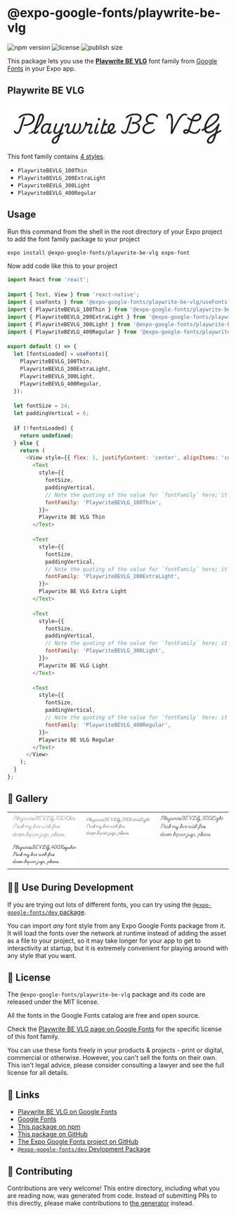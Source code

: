 # @expo-google-fonts/playwrite-be-vlg

![npm version](https://flat.badgen.net/npm/v/@expo-google-fonts/playwrite-be-vlg)
![license](https://flat.badgen.net/github/license/expo/google-fonts)
![publish size](https://flat.badgen.net/packagephobia/install/@expo-google-fonts/playwrite-be-vlg)

This package lets you use the [**Playwrite BE VLG**](https://fonts.google.com/specimen/Playwrite+BE+VLG) font family from [Google Fonts](https://fonts.google.com/) in your Expo app.

## Playwrite BE VLG

![Playwrite BE VLG](./font-family.png)

This font family contains [4 styles](#-gallery).

- `PlaywriteBEVLG_100Thin`
- `PlaywriteBEVLG_200ExtraLight`
- `PlaywriteBEVLG_300Light`
- `PlaywriteBEVLG_400Regular`

## Usage

Run this command from the shell in the root directory of your Expo project to add the font family package to your project
```sh
expo install @expo-google-fonts/playwrite-be-vlg expo-font
```

Now add code like this to your project
```js
import React from 'react';

import { Text, View } from 'react-native';
import { useFonts } from '@expo-google-fonts/playwrite-be-vlg/useFonts';
import { PlaywriteBEVLG_100Thin } from '@expo-google-fonts/playwrite-be-vlg/100Thin';
import { PlaywriteBEVLG_200ExtraLight } from '@expo-google-fonts/playwrite-be-vlg/200ExtraLight';
import { PlaywriteBEVLG_300Light } from '@expo-google-fonts/playwrite-be-vlg/300Light';
import { PlaywriteBEVLG_400Regular } from '@expo-google-fonts/playwrite-be-vlg/400Regular';

export default () => {
  let [fontsLoaded] = useFonts({
    PlaywriteBEVLG_100Thin,
    PlaywriteBEVLG_200ExtraLight,
    PlaywriteBEVLG_300Light,
    PlaywriteBEVLG_400Regular,
  });

  let fontSize = 24;
  let paddingVertical = 6;

  if (!fontsLoaded) {
    return undefined;
  } else {
    return (
      <View style={{ flex: 1, justifyContent: 'center', alignItems: 'center' }}>
        <Text
          style={{
            fontSize,
            paddingVertical,
            // Note the quoting of the value for `fontFamily` here; it expects a string!
            fontFamily: 'PlaywriteBEVLG_100Thin',
          }}>
          Playwrite BE VLG Thin
        </Text>

        <Text
          style={{
            fontSize,
            paddingVertical,
            // Note the quoting of the value for `fontFamily` here; it expects a string!
            fontFamily: 'PlaywriteBEVLG_200ExtraLight',
          }}>
          Playwrite BE VLG Extra Light
        </Text>

        <Text
          style={{
            fontSize,
            paddingVertical,
            // Note the quoting of the value for `fontFamily` here; it expects a string!
            fontFamily: 'PlaywriteBEVLG_300Light',
          }}>
          Playwrite BE VLG Light
        </Text>

        <Text
          style={{
            fontSize,
            paddingVertical,
            // Note the quoting of the value for `fontFamily` here; it expects a string!
            fontFamily: 'PlaywriteBEVLG_400Regular',
          }}>
          Playwrite BE VLG Regular
        </Text>
      </View>
    );
  }
};

```

## 🔡 Gallery


||||
|-|-|-|
|![PlaywriteBEVLG_100Thin](.//100Thin/PlaywriteBEVLG_100Thin.ttf.png)|![PlaywriteBEVLG_200ExtraLight](.//200ExtraLight/PlaywriteBEVLG_200ExtraLight.ttf.png)|![PlaywriteBEVLG_300Light](.//300Light/PlaywriteBEVLG_300Light.ttf.png)||
|![PlaywriteBEVLG_400Regular](.//400Regular/PlaywriteBEVLG_400Regular.ttf.png)||||


## 👩‍💻 Use During Development

If you are trying out lots of different fonts, you can try using the [`@expo-google-fonts/dev` package](https://github.com/freeboub/google-fonts/tree/master/font-packages/dev#readme).

You can import *any* font style from any Expo Google Fonts package from it. It will load the fonts
over the network at runtime instead of adding the asset as a file to your project, so it may take longer
for your app to get to interactivity at startup, but it is extremely convenient
for playing around with any style that you want.

## 📖 License

The `@expo-google-fonts/playwrite-be-vlg` package and its code are released under the MIT license.

All the fonts in the Google Fonts catalog are free and open source.

Check the [Playwrite BE VLG page on Google Fonts](https://fonts.google.com/specimen/Playwrite+BE+VLG) for the specific license of this font family.

You can use these fonts freely in your products & projects - print or digital, commercial or otherwise. However, you can't sell the fonts on their own. This isn't legal advice, please consider consulting a lawyer and see the full license for all details.

## 🔗 Links

- [Playwrite BE VLG on Google Fonts](https://fonts.google.com/specimen/Playwrite+BE+VLG)
- [Google Fonts](https://fonts.google.com/)
- [This package on npm](https://www.npmjs.com/package/@expo-google-fonts/playwrite-be-vlg)
- [This package on GitHub](https://github.com/freeboub/google-fonts/tree/master/font-packages/playwrite-be-vlg)
- [The Expo Google Fonts project on GitHub](https://github.com/freeboub/google-fonts)
- [`@expo-google-fonts/dev` Devlopment Package](https://github.com/freeboub/google-fonts/tree/master/font-packages/dev)

## 🤝 Contributing

Contributions are very welcome! This entire directory, including what you are reading now, was generated from code. Instead of submitting PRs to this directly, please make contributions to [the generator](https://github.com/freeboub/google-fonts/tree/master/packages/generator) instead.
